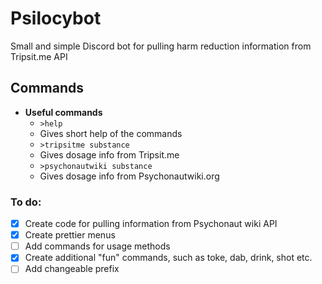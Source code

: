 # Psilocybot
Small and simple Discord bot for pulling harm reduction information from Tripsit.me API


## Commands
* **Useful commands**
  * `>help`
  * Gives short help of the commands
  * `>tripsitme substance`
  * Gives dosage info from Tripsit.me
  * `>psychonautwiki substance`
  * Gives dosage info from Psychonautwiki.org

### To do:
- [x] Create code for pulling information from Psychonaut wiki API
- [x] Create prettier menus
- [ ] Add commands for usage methods
- [x] Create additional "fun" commands, such as toke, dab, drink, shot etc.
- [ ] Add changeable prefix
